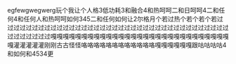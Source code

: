 egfewgwegwerg玩个我让个人格3低功耗3和融合4和热呵呵二和日呵呵4二和任何4和任何人和热呵呵如何345二和任何如何让2尔格月个若过热个若个若个若过过过过过过过过过过过过过过过过过过过过过过过过过过过过过过过过过过过过过过过过过过过过嘎嘎嘎嘎嘎嘎嘎嘎嘎嘎嘎嘎嘎嘎嘎嘎嘎嘎嘎嘎嘎嘎嘎嘎嘎嘎嘎嘎嘎嘎灌灌灌灌灌刚刚古古怪怪咯咯咯咯咯咯咯咯咯咯咯咯嘎嘎嘎嘎嘎嘎跟咕咕咕咕4和如何和4534更
